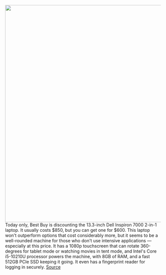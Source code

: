 <img src='https://cdn.vox-cdn.com/thumbor/Kwl--Ajkv903dC4C6g7vI7Y3cqM=/0x0:2040x1360/1200x800/filters:focal(834x538:1160x864)/cdn.vox-cdn.com/uploads/chorus_image/image/67071121/2in1.0.jpg' width='700px' /><br/>
Today only, Best Buy is discounting the 13.3-inch Dell Inspiron 7000 2-in-1 laptop. It usually costs $850, but you can get one for $600. This laptop won't outperform options that cost considerably more, but it seems to be a well-rounded machine for those who don't use intensive applications — especially at this price. It has a 1080p touchscreen that can rotate 360-degrees for tablet mode or watching movies in tent mode, and Intel's Core i5-10210U processor powers the machine, with 8GB of RAM, and a fast 512GB PCIe SSD keeping it going. It even has a fingerprint reader for logging in securely.
<a href='https://www.theverge.com/good-deals/2020/7/17/21325581/dell-inspiron-laptop-best-buy-sennheiser-wireless-earbuds-ps-plus-deal-sale'> Source <a/>